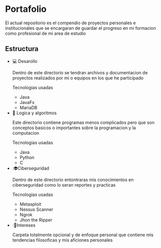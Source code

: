 # Portafolio
<p>El actual repositorio es el compendio de proyectos personales e institucionales que se encargaran de guardar el progreso en mi formacion como profesional de mi area de estudio</p>

## Estructura

<UL>
  <LI>💻 Desarollo</LI>
  <p>Dentro de este directorio se tendran archivos y documentacion de proyectos realizados por mi o equipos en los que he participado</p>
  <p>Tecnologias usadas</p>
  <UL>
    <LI>Java</LI>
    <LI>JavaFx</LI>
    <LI>MariaDB</LI>
  </UL>
  <LI>🧠 Logica y algoritmos</LI>
  <p>Este directorio contiene programas menos complicados pero que son conceptos basicos o importantes sobre la programacion y la computacion</p>
  <p>Tecnologias usadas</p>
  <UL>
    <LI>Java</LI>
    <LI>Python</LI>
    <LI>C</LI>
  </UL>
  <LI>:👽Ciberseguridad</LI>
  <p>Dentro de este directorio entontraras mis conocimientos en ciberseguridad como lo seran reportes y practicas</p>
  <p>Tecnologias usadas</p>
  <UL>
    <LI>Metasploit</LI>
    <LI>Nessus Scanner</LI>
    <LI>Ngrok</LI>
    <LI>Jhon the Ripper</LI>
  </UL>
  <LI>:📖Intereses</LI>
  <p>Carpeta totalmente opcional y de enfoque personal que contiene mis tendencias filosoficas y mis aficiones personales</p>
</UL>
